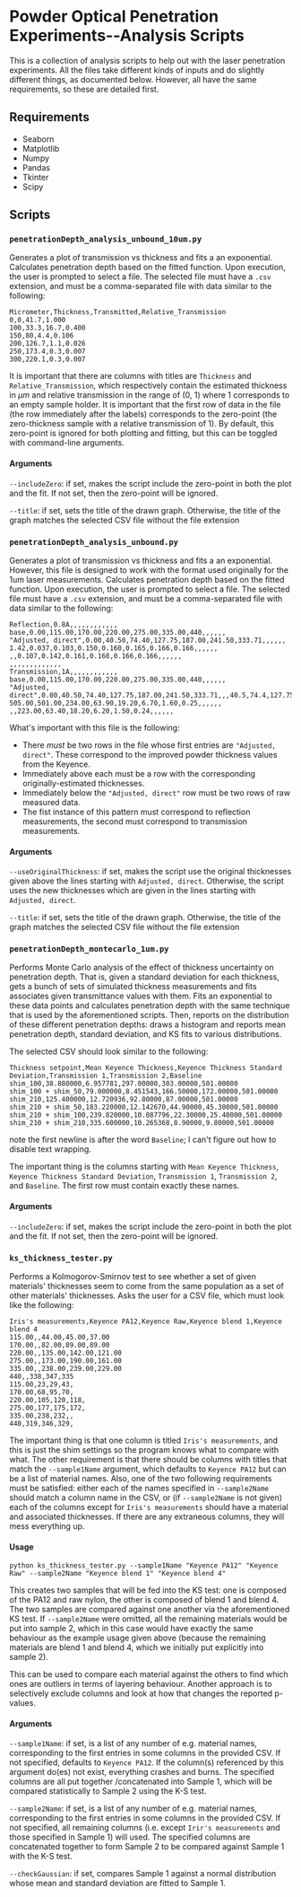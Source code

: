 # Powder Optical Penetration Experiments--Analysis Scripts
This is a collection of analysis scripts to help out with the laser penetration experiments. All the files take different kinds of inputs and do slightly different things, as documented below. However, all have the same requirements, so these are detailed first.

## Requirements
* Seaborn
* Matplotlib
* Numpy
* Pandas
* Tkinter
* Scipy

## Scripts

### `penetrationDepth_analysis_unbound_10um.py`
Generates a plot of transmission vs thickness and fits a an exponential. Calculates penetration depth based on the fitted function. Upon execution, the user is prompted to select a file. The selected file must have a `.csv` extension, and must be a comma-separated file with data similar to the following:
```csv
Micrometer,Thickness,Transmitted,Relative_Transmission
0,0,41.7,1.000
100,33.3,16.7,0.400
150,80,4.4,0.106
200,126.7,1.1,0.026
250,173.4,0.3,0.007
300,220.1,0.3,0.007
```

It is important that there are columns with titles are `Thickness` and `Relative_Transmission`, which respectively contain the estimated thickness in $\mu m$ and relative transmission in the range of (0, 1) where 1 corresponds to an empty sample holder. It is important that the first row of data in the file (the row immediately after the labels) corresponds to the zero-point (the zero-thickness sample with a relative transmission of 1). By default, this zero-point is ignored for both plotting and fitting, but this can be toggled with command-line arguments.
#### Arguments
`--includeZero`: if set, makes the script include the zero-point in both the plot and the fit. If not set, then the zero-point will be ignored.

`--title`: if set, sets the title of the drawn graph. Otherwise, the title of the graph matches the selected CSV file without the file extension

### `penetrationDepth_analysis_unbound.py`
Generates a plot of transmission vs thickness and fits a an exponential.
However, this file is designed to work with the format used originally for the 1um laser measurements.
Calculates penetration depth based on the fitted function. Upon execution, the user is prompted to select a file. The selected file must have a `.csv` extension, and must be a comma-separated file with data similar to the following:

```csv
Reflection,0.8A,,,,,,,,,,,,
base,0.00,115.00,170.00,220.00,275.00,335.00,440,,,,,,
"Adjusted, direct",0.00,40.50,74.40,127.75,187.00,241.50,333.71,,,,,,
1.42,0.037,0.103,0.150,0.160,0.165,0.166,0.166,,,,,,
,,0.107,0.142,0.161,0.168,0.166,0.166,,,,,,
,,,,,,,,,,,,,
Transmission,1A,,,,,,,,,,,,
base,0.00,115.00,170.00,220.00,275.00,335.00,440,,,,,,
"Adjusted, direct",0.00,40.50,74.40,127.75,187.00,241.50,333.71,,,40.5,74.4,127.75,187
505.00,501.00,234.00,63.90,19.20,6.70,1.60,0.25,,,,,,
,,223.00,63.40,18.20,6.20,1.50,0.24,,,,,,
```

What's important with this file is the following:
* There *must* be two rows in the file whose first entries are `"Adjusted, direct"`. These correspond to the improved powder thickness values from the Keyence. 
* Immediately above each must be a row with the corresponding originally-estimated thicknesses. 
* Immediately below the `"Adjusted, direct"` row must be two rows of raw measured data.
* The fist instance of this pattern must correspond to reflection measurements, the second must correspond to transmission measurements.
#### Arguments
`--useOriginalThickness`: if set, makes the script use the original thicknesses given above the lines starting with `Adjusted, direct`. Otherwise, the script uses the new thicknesses which are given in the lines starting with `Adjusted, direct`.

`--title`: if set, sets the title of the drawn graph. Otherwise, the title of the graph matches the selected CSV file without the file extension

### `penetrationDepth_montecarlo_1um.py`
Performs Monte Carlo analysis of the effect of thickness uncertainty on penetration depth. That is, given a standard deviation for each thickness, gets a bunch of sets of simulated thickness measurements and fits associates given transmittance values with them. Fits an exponential to these data points and calculates penetration depth with the same technique that is used by the aforementioned scripts. Then, reports on the distribution of these different penetration depths: draws a histogram and reports mean penetration depth, standard deviation, and KS fits to various distributions.

The selected CSV should look similar to the following:

```csv
Thickness setpoint,Mean Keyence Thickness,Keyence Thickness Standard Deviation,Transmission 1,Transmission 2,Baseline
shim_100,38.880000,6.957781,297.00000,303.00000,501.00000
shim_100 + shim_50,79.000000,8.451543,166.50000,172.00000,501.00000
shim_210,125.400000,12.720936,92.80000,87.00000,501.00000
shim_210 + shim_50,183.220000,12.142670,44.90000,45.30000,501.00000
shim_210 + shim_100,239.820000,10.087796,22.30000,25.40000,501.00000
shim_210 + shim_210,335.600000,10.265368,8.90000,9.80000,501.00000
```

note the first newline is after the word `Baseline`; I can't figure out how to disable text wrapping.

The important thing is the columns starting with `Mean Keyence Thickness`, `Keyence Thickness Standard Deviation`, `Transmission 1`, `Transmission 2`, and `Baseline`. The first row must contain exactly these names.
#### Arguments
`--includeZero`: if set, makes the script include the zero-point in both the plot and the fit. If not set, then the zero-point will be ignored.

### `ks_thickness_tester.py`
Performs a Kolmogorov-Smirnov test to see whether a set of given materials' thicknesses seem to come from the same population as a set of other materials' thicknesses.
Asks the user for a CSV file, which must look like the following:
```csv
Iris's measurements,Keyence PA12,Keyence Raw,Keyence blend 1,Keyence blend 4
115.00,,44.00,45.00,37.00
170.00,,82.00,89.00,89.00
220.00,,135.00,142.00,121.00
275.00,,173.00,190.00,161.00
335.00,,238.00,239.00,229.00
440,,338,347,335
115.00,23,29,43,
170.00,68,95,70,
220.00,105,120,118,
275.00,177,175,172,
335.00,238,232,,
440,319,346,329,
``` 

The important thing is that one column is titled `Iris's measurements`, and this is just the shim settings so the program knows what to compare with what. The other requirement is that there should be columns with titles that match the `--sample1Name` argument, which defaults to `Keyence PA12` but can be a list of material names. Also, one of the two following requirements must be satisfied:
either each of the names specified in `--sample2Name` should match a column name in the CSV, or (if `--sample2Name` is not given) each of the columns except for `Iris's measurements` should have a material and associated thicknesses. If there are any extraneous columns, they will mess everything up.

#### Usage
```
python ks_thickness_tester.py --sample1Name "Keyence PA12" "Keyence Raw" --sample2Name "Keyence blend 1" "Keyence blend 4"
```

This creates two samples that will be fed into the KS test: one is composed of the PA12 and raw nylon, the other is composed of blend 1 and blend 4. The two samples are compared against one another via the aforementioned KS test. If `--sample2Name` were omitted, all the remaining materials would be put into sample 2, which in this case would have exactly the same behaviour as the example usage given above (because the remaining materials are blend 1 and blend 4, which we initially put explicitly into sample 2).

This can be used to compare each material against the others to find which ones are outliers in terms of layering behaviour. Another approach is to selectively exclude columns and look at how that changes the reported p-values.

#### Arguments
`--sample1Name`: if set, is a list of any number of e.g. material names, corresponding to the first entries in some columns in the provided CSV. If not specified, defaults to `Keyence PA12`. If the column(s) referenced by this argument do(es) not exist, everything crashes and burns. The specified columns are all put together /concatenated into Sample 1, which will be compared statistically to Sample 2 using the K-S test.

`--sample2Name`: if set, is a list of any number of e.g. material names, corresponding to the first entries in some columns in the provided CSV. If not specified, all remaining columns (i.e. except `Irir's measurements` and those specified in Sample 1) will used. The specified columns are concatenated together to form Sample 2 to be compared against Sample 1 with the K-S test.

`--checkGaussian`: if set, compares Sample 1 against a normal distribution whose mean and standard deviation are fitted to Sample 1.
